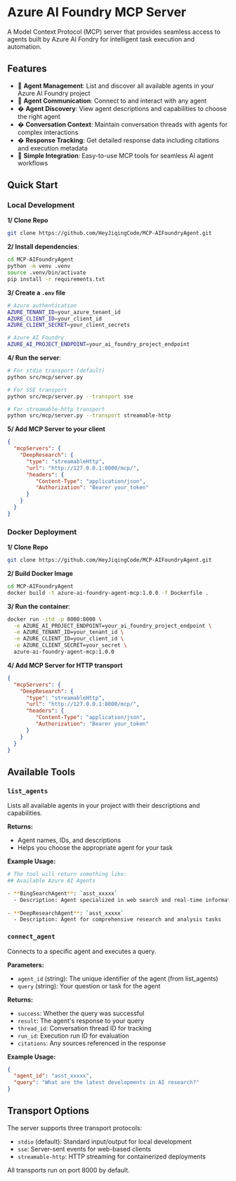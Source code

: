 # Azure AI Foundry MCP Server

A Model Context Protocol (MCP) server that provides seamless access to agents built by Azure AI Fondry for intelligent task execution and automation.

## Features

- 🤖 **Agent Management**: List and discover all available agents  in your Azure AI Foundry project
- 💬 **Agent Communication**: Connect to and interact with any agent
- � **Agent Discovery**: View agent descriptions and capabilities to choose the right agent
- � **Conversation Context**: Maintain conversation threads with agents for complex interactions
- � **Response Tracking**: Get detailed response data including citations and execution metadata
- 🚀 **Simple Integration**: Easy-to-use MCP tools for seamless AI agent workflows

## Quick Start

### Local Development

**1/ Clone Repo**
```bash
git clone https://github.com/HeyJiqingCode/MCP-AIFoundryAgent.git
```

**2/ Install dependencies**:
```bash
cd MCP-AIFoundryAgent
python -m venv .venv
source .venv/bin/activate
pip install -r requirements.txt
```

**3/ Create a `.env` file**
```bash
# Azure authentication
AZURE_TENANT_ID=your_azure_tenant_id
AZURE_CLIENT_ID=your_client_id
AZURE_CLIENT_SECRET=your_client_secrets

# Azure AI Foundry
AZURE_AI_PROJECT_ENDPOINT=your_ai_foundry_project_endpoint
```

**4/ Run the server**:
```bash
# For stdio transport (default)
python src/mcp/server.py

# For SSE transport
python src/mcp/server.py --transport sse

# For streamable-http transport  
python src/mcp/server.py --transport streamable-http
```

**5/ Add MCP Server to your client**
```json
{
  "mcpServers": {
    "DeepResearch": {
      "type": "streamableHttp",
      "url": "http://127.0.0.1:8000/mcp/",
      "headers": {
         "Content-Type": "application/json",
         "Authorization": "Bearer your_token"
      }
    }
  }
}
```

### Docker Deployment

**1/ Clone Repo**
```bash
git clone https://github.com/HeyJiqingCode/MCP-AIFoundryAgent.git
```

**2/ Build Docker Image**
```bash
cd MCP-AIFoundryAgent
docker build -t azure-ai-foundry-agent-mcp:1.0.0 -f Dockerfile .
```

**3/ Run the container**:
```bash
docker run -itd -p 8000:8000 \
  -e AZURE_AI_PROJECT_ENDPOINT=your_ai_foundry_project_endpoint \
  -e AZURE_TENANT_ID=your_tenant_id \
  -e AZURE_CLIENT_ID=your_client_id \
  -e AZURE_CLIENT_SECRET=your_secret \
  azure-ai-foundry-agent-mcp:1.0.0
```

**4/ Add MCP Server for HTTP transport**
```json
{
  "mcpServers": {
    "DeepResearch": {
      "type": "streamableHttp",
      "url": "http://127.0.0.1:8000/mcp/",
      "headers": {
         "Content-Type": "application/json",
         "Authorization": "Bearer your_token"
      }
    }
  }
}
```

## Available Tools

### `list_agents`
Lists all available agents in your project with their descriptions and capabilities.

**Returns:**
- Agent names, IDs, and descriptions
- Helps you choose the appropriate agent for your task

**Example Usage:**
```bash
# The tool will return something like:
## Available Azure AI Agents

- **BingSearchAgent**: `asst_xxxxx`
  - Description: Agent specialized in web search and real-time information retrieval
  
- **DeepResearchAgent**: `asst_xxxxx`  
  - Description: Agent for comprehensive research and analysis tasks
```

### `connect_agent`
Connects to a specific agent and executes a query.

**Parameters:**
- `agent_id` (string): The unique identifier of the agent (from list_agents)
- `query` (string): Your question or task for the agent

**Returns:**
- `success`: Whether the query was successful
- `result`: The agent's response to your query  
- `thread_id`: Conversation thread ID for tracking
- `run_id`: Execution run ID for evaluation
- `citations`: Any sources referenced in the response

**Example Usage:**
```json
{
  "agent_id": "asst_xxxxx",
  "query": "What are the latest developments in AI research?"
}
```

## Transport Options

The server supports three transport protocols:
- `stdio` (default): Standard input/output for local development
- `sse`: Server-sent events for web-based clients  
- `streamable-http`: HTTP streaming for containerized deployments

All transports run on port 8000 by default.